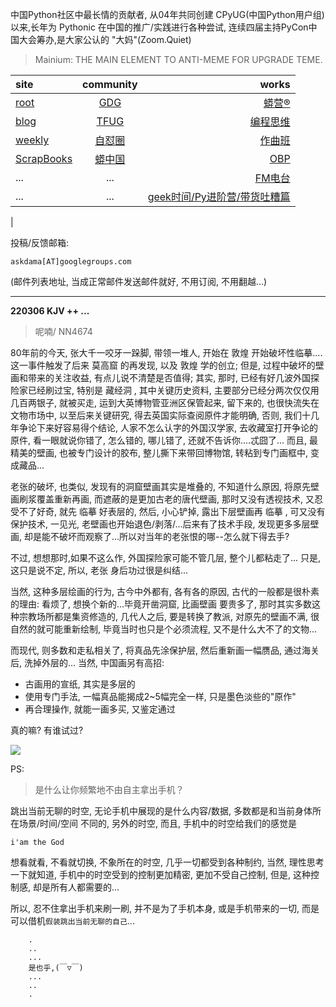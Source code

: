 中国Python社区中最长情的贡献者, 从04年共同创建 CPyUG(中国Python用户组)以来,长年为 Pythonic 在中国的推广/实践进行各种尝试, 连续四届主持PyCon中国大会筹办,是大家公认的 "大妈"(Zoom.Quiet)

> Mainium: THE MAIN ELEMENT TO ANTI-MEME FOR UPGRADE TEME.

| site | community | works |
| :-----| :----: | ----: |
| [root](http://zoomquiet.io/) | [GDG](https://blog.zhgdg.org/) | [蟒营®](https://doc.101.camp/) |
| [blog](https://blog.zoomquiet.io/pages/zoomquiet.html) | [TFUG](http://zh.tfug.world/) | [编程思维](https://py.101.camp/) |
| [weekly](http://weekly.pychina.org/) | [自怼圈](https://du.101.camp/) | [作曲班](https://mu.101.camp/) |
| [ScrapBooks](https://zoomquiet.io/collection.html) | [蟒中国](https://pychina.org/) | [OBP](https://zoomquiet.io/obp/index.html) |
| ... | ... | [FM电台](https://fm.101.camp/) |
| ... | ... | [geek时间/Py进阶营/带货吐糟篇](https://fm.101.camp/2020/geek2py-dama.html) 
 |


投稿/反馈邮箱:

    askdama[AT]googlegroups.com

(邮件列表地址, 
当成正常邮件发送邮件就好, 不用订阅, 不用翻越...)



---------------------------------------------------
**220306 KJV ++ ...**


> 呢喃/ NN4674





80年前的今天, 张大千一咬牙一跺脚, 带领一堆人, 开始在 敦煌 开始破坏性临摹....这一事件触发了后来 莫高窟 的再发现, 以及  敦煌 学的创立; 但是, 过程中破坏的壁画和带来的关注收益, 有点儿说不清楚是否值得;
其实, 那时, 已经有好几波外国探险家已经刷过宝, 特别是 藏经洞 , 其中关键历史资料, 主要部分已经分两次仅仅用几百两银子, 就被买走, 运到大英博物管亚洲区保管起来, 留下来的, 也很快流失在文物市场中, 以至后来关键研究, 得去英国实际查阅原件才能明确, 否则, 我们十几年争论下来好容易得个结论, 人家不怎么认字的外国汉学家, 去收藏室打开争论的原件, 看一眼就说你错了, 怎么错的, 哪儿错了, 还就不告诉你....忒囧了...
而且, 最精美的壁画, 也被专门设计的胶布, 整儿撕下来带回博物馆, 转粘到专门画框中, 变成藏品...

老张的破坏, 也类似, 发现有的洞窟壁画其实是堆叠的, 不知道什么原因, 将原先壁画刷浆覆盖重新再画, 而遮蔽的是更加古老的唐代壁画, 那时又没有透视技术, 又忍受不了好奇, 就先 临摹 好表层的, 然后, 小心铲掉, 露出下层壁画再 临摹 , 可又没有保护技术, 一见光, 老壁画也开始退色/剥落/...后来有了技术手段, 发现更多多层壁画, 却是能不破坏而观察了...所以对当年的老张恨的哪--怎么就下得去手?

不过, 想想那时,如果不这么作, 外国探险家可能不管几层, 整个儿都粘走了...
只是, 这只是说不定, 所以, 老张 身后功过很是纠结...

当然, 这种多层绘画的行为, 古今中外都有, 各有各的原因, 古代的一般都是很朴素的理由: 看烦了, 想换个新的...毕竟开凿洞窟, 比画壁画 要贵多了, 那时其实多数这种宗教场所都是集资修造的, 几代人之后, 要是转换了教派, 对原先的壁画不满, 很自然的就可能重新绘制, 毕竟当时也只是个必须流程, 又不是什么大不了的文物...

而现代, 则多数和走私相关了, 将真品先涂保护层, 然后重新画一幅赝品, 通过海关后, 洗掉外层的...
当然, 中国画另有高招:

+ 古画用的宣纸, 其实是多层的
+ 使用专门手法, 一幅真品能揭成2~5幅完全一样, 只是墨色淡些的"原作"
+ 再合理操作, 就能一画多买, 又鉴定通过

真的嘛? 有谁试过?


![](https://ipic.zoomquiet.top/2022-03-05-zq42-today-card-2203.006.jpeg)



PS:
> 是什么让你频繁地不由自主拿出手机？

跳出当前无聊的时空,
无论手机中展现的是什么内容/数据,
多数都是和当前身体所在场景/时间/空间 不同的,
另外的时空,
而且, 手机中的时空给我们的感觉是

    i'am the God

想看就看, 不看就切换,
不象所在的时空, 几乎一切都受到各种制约,
当然,
理性思考一下就知道,
手机中的时空受到的控制更加精密, 更加不受自己控制,
但是, 这种控制感,
却是所有人都需要的...

所以, 
忍不住拿出手机来刷一刷,
并不是为了手机本身, 或是手机带来的一切,
而是可以借机`假装跳出当前无聊的自己`...



```
    .
    ..
    ...
    是也乎,(￣▽￣)
    ...
    ..
    .
```


